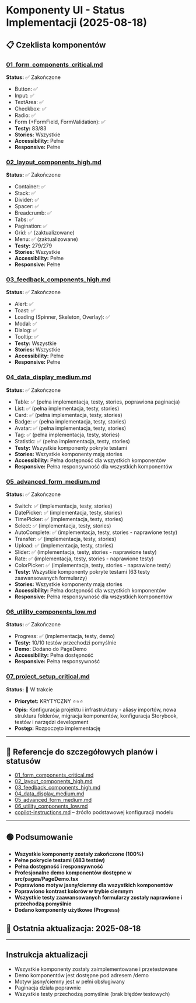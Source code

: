 # Komponenty UI - Status Implementacji (2025-08-18)

## 📋 Czeklista komponentów

### [01_form_components_critical.md](./01_form_components_critical.md)
**Status:** ✅ Zakończone
- Button: ✅
- Input: ✅
- TextArea: ✅
- Checkbox: ✅
- Radio: ✅
- Form (+FormField, FormValidation): ✅
- **Testy:** 83/83
- **Stories:** Wszystkie
- **Accessibility:** Pełne
- **Responsive:** Pełne

### [02_layout_components_high.md](./02_layout_components_high.md)
**Status:** ✅ Zakończone
- Container: ✅
- Stack: ✅
- Divider: ✅
- Spacer: ✅
- Breadcrumb: ✅
- Tabs: ✅
- Pagination: ✅
- Grid: ✅ (zaktualizowane)
- Menu: ✅ (zaktualizowane)
- **Testy:** 279/279
- **Stories:** Wszystkie
- **Accessibility:** Pełne
- **Responsive:** Pełne

### [03_feedback_components_high.md](./03_feedback_components_high.md)
**Status:** ✅ Zakończone
- Alert: ✅
- Toast: ✅
- Loading (Spinner, Skeleton, Overlay): ✅
- Modal: ✅
- Dialog: ✅
- Tooltip: ✅
- **Testy:** Wszystkie
- **Stories:** Wszystkie
- **Accessibility:** Pełne
- **Responsive:** Pełne

### [04_data_display_medium.md](./04_data_display_medium.md)
**Status:** ✅ Zakończone
- Table: ✅ (pełna implementacja, testy, stories, poprawiona paginacja)
- List: ✅ (pełna implementacja, testy, stories)
- Card: ✅ (pełna implementacja, testy, stories)
- Badge: ✅ (pełna implementacja, testy, stories)
- Avatar: ✅ (pełna implementacja, testy, stories)
- Tag: ✅ (pełna implementacja, testy, stories)
- Statistic: ✅ (pełna implementacja, testy, stories)
- **Testy:** Wszystkie komponenty pokryte testami
- **Stories:** Wszystkie komponenty mają stories
- **Accessibility:** Pełna dostępność dla wszystkich komponentów
- **Responsive:** Pełna responsywność dla wszystkich komponentów

### [05_advanced_form_medium.md](./05_advanced_form_medium.md)
**Status:** ✅ Zakończone
- Switch: ✅ (implementacja, testy, stories)
- DatePicker: ✅ (implementacja, testy, stories)
- TimePicker: ✅ (implementacja, testy, stories)
- Select: ✅ (implementacja, testy, stories)
- AutoComplete: ✅ (implementacja, testy, stories - naprawione testy)
- Transfer: ✅ (implementacja, testy, stories)
- Upload: ✅ (implementacja, testy, stories)
- Slider: ✅ (implementacja, testy, stories - naprawione testy)
- Rate: ✅ (implementacja, testy, stories - naprawione testy)
- ColorPicker: ✅ (implementacja, testy, stories - naprawione testy)
- **Testy:** Wszystkie komponenty pokryte testami (63 testy zaawansowanych formularzy)
- **Stories:** Wszystkie komponenty mają stories
- **Accessibility:** Pełna dostępność dla wszystkich komponentów
- **Responsive:** Pełna responsywność dla wszystkich komponentów

### [06_utility_components_low.md](./06_utility_components_low.md)
**Status:** ✅ Zakończone
- Progress: ✅ (implementacja, testy, demo)
- **Testy:** 10/10 testów przechodzi pomyślnie
- **Demo:** Dodano do PageDemo
- **Accessibility:** Pełna dostępność
- **Responsive:** Pełna responsywność

### [07_project_setup_critical.md](./07_project_setup_critical.md)
**Status:** 🔄 W trakcie
- **Priorytet:** KRYTYCZNY ⭐⭐⭐
- **Opis:** Konfiguracja projektu i infrastruktury - aliasy importów, nowa struktura folderów, migracja komponentów, konfiguracja Storybook, testów i narzędzi development
- **Postęp:** Rozpoczęto implementację

---

## 🔗 Referencje do szczegółowych planów i statusów
- [01_form_components_critical.md](./01_form_components_critical.md)
- [02_layout_components_high.md](./02_layout_components_high.md)
- [03_feedback_components_high.md](./03_feedback_components_high.md)
- [04_data_display_medium.md](./04_data_display_medium.md)
- [05_advanced_form_medium.md](./05_advanced_form_medium.md)
- [06_utility_components_low.md](./06_utility_components_low.md)
- [copilot-instructions.md](../.github/copilot-instructions.md) – źródło podstawowej konfiguracji modelu

---

## 🟢 Podsumowanie
- **Wszystkie komponenty zostały zakończone (100%)**
- **Pełne pokrycie testami (483 testów)**
- **Pełna dostępność i responsywność**
- **Profesjonalne demo komponentów dostępne w src/pages/PageDemo.tsx**
- **Poprawiono motyw jasny/ciemny dla wszystkich komponentów**
- **Poprawiono kontrast kolorów w trybie ciemnym**
- **Wszystkie testy zaawansowanych formularzy zostały naprawione i przechodzą pomyślnie**
- **Dodano komponenty użytkowe (Progress)**

## 📅 Ostatnia aktualizacja: 2025-08-18

---

## Instrukcja aktualizacji
- Wszystkie komponenty zostały zaimplementowane i przetestowane
- Demo komponentów jest dostępne pod adresem /demo
- Motyw jasny/ciemny jest w pełni obsługiwany
- Paginacja działa poprawnie
- Wszystkie testy przechodzą pomyślnie (brak błędów testowych)
